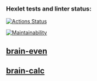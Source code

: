 ### Hexlet tests and linter status:
[![Actions Status](https://github.com/2tankov2/frontend-project-lvl1/actions/workflows/hexlet-check.yml/badge.svg)](https://github.com/2tankov2/frontend-project-lvl1/actions)

[![Maintainability](https://api.codeclimate.com/v1/badges/c40980063d061bd424b5/maintainability)](https://codeclimate.com/github/2tankov2/frontend-project-lvl1/maintainability)

## [brain-even](https://asciinema.org/connect/8246328c-a7b6-440d-92e4-1a9d7358662b)

## [brain-calc]()